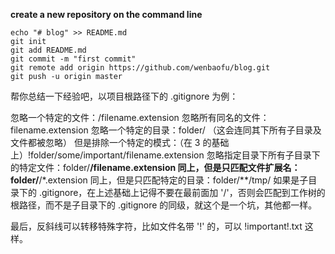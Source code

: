 **create a new repository on the command line**
```
echo "# blog" >> README.md
git init
git add README.md
git commit -m "first commit"
git remote add origin https://github.com/wenbaofu/blog.git
git push -u origin master
```

帮你总结一下经验吧，以项目根路径下的 .gitignore 为例：

忽略一个特定的文件：/filename.extension
忽略所有同名的文件：filename.extension
忽略一个特定的目录：folder/ （这会连同其下所有子目录及文件都被忽略）
但是排除一个特定的模式：（在 3 的基础上）!folder/some/important/filename.extension
忽略指定目录下所有子目录下的特定文件：folder/**/filename.extension
同上，但是只匹配文件扩展名：folder/**/*.extension
同上，但是只匹配特定的目录：folder/**/tmp/
如果是子目录下的 .gitignore，在上述基础上记得不要在最前面加 '/'，否则会匹配到工作树的根路径，而不是子目录下的 .gitignore 的同级，就这个是一个坑，其他都一样。

最后，反斜线可以转移特殊字符，比如文件名带 '!' 的，可以 \!important!.txt 这样。

